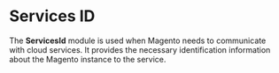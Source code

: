 # Services ID

The **ServicesId** module is used when Magento needs to communicate with cloud services. 
It provides the necessary identification information about the Magento instance to the service. 
